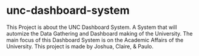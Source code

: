 # unc-dashboard-system
This Project is about the UNC Dashboard System. A System that will automize the Data Gathering and Dashboard making of the University. The main focus of  this Dashboard System is on the Academic Affairs of the University. This project is made by Joshua, Claire, &amp; Paulo.
